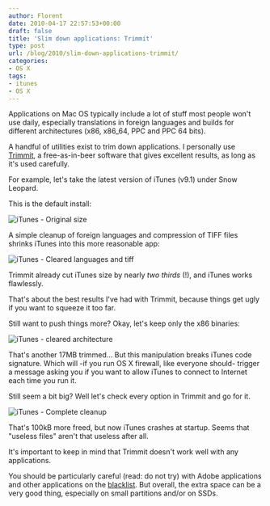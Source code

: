 ```yaml
---
author: Florent
date: 2010-04-17 22:57:53+00:00
draft: false
title: 'Slim down applications: Trimmit'
type: post
url: /blog/2010/slim-down-applications-trimmit/
categories:
- OS X
tags:
- itunes
- OS X
---
```


Applications on Mac OS typically include a lot of stuff most people won't use daily, especially translations in foreign languages and builds for different architectures (x86, x86_64, PPC and PPC 64 bits).

A handful of utilities exist to trim down applications. I personally use [Trimmit](http://lipidity.com/software/trimmit/), a free-as-in-beer software that gives excellent results, as long as it's used carefully.

For example, let's take the latest version of iTunes (v9.1) under Snow Leopard.

This is the default install:

![iTunes - Original size](/blog/wp-content/uploads/2010/04/iTunes-Original-size.png)

A simple cleanup of foreign languages and compression of TIFF files shrinks iTunes into this more reasonable app:

![iTunes - Cleared languages and tiff](/blog/wp-content/uploads/2010/04/iTunes-Cleared-extended-languages-and-tiff.png)

Trimmit already cut iTunes size by nearly _two thirds_ (!), and iTunes works flawlessly.

That's about the best results I've had with Trimmit, because things get ugly if you want to squeeze it too far.

Still want to push things more? Okay, let's keep only the x86 binaries:

![iTunes - cleared architecture](/blog/wp-content/uploads/2010/04/iTunes-cleared-architecture.png)

That's another 17MB trimmed... But this manipulation breaks iTunes code signature. Which will -if you run OS X firewall, like everyone should- trigger a message asking you if you want to allow iTunes to connect to Internet each time you run it.

Still seem a bit big? Well let's check every option in Trimmit and go for it.

![iTunes - Complete cleanup](/blog/wp-content/uploads/2010/04/iTunes-Complete-cleanup.png)

That's 100kB more freed, but now iTunes crashes at startup. Seems that "useless files" aren't that useless after all.

It's important to keep in mind that Trimmit doesn't work well with any applications.

You should be particularly careful (read: do not try) with Adobe applications and other applications on the [blacklist](http://lipidity.com/software/trimmit/help.php). But overall, the extra space can be a very good thing, especially on small partitions and/or on SSDs.
